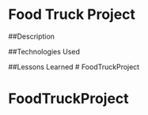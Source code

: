 # Food Truck Project

##Description 



##Technologies Used




##Lessons Learned # FoodTruckProject
# FoodTruckProject
